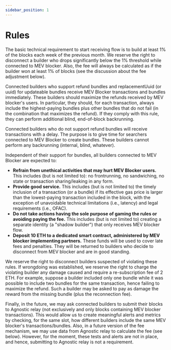 ```yaml
---
sidebar_position: 1
---
```


# Rules

The basic technical requirement to start receiving flow is to build at least 1% of the blocks each week of the previous month. We reserve the right to disconnect a builder who drops significantly below the 1% threshold while connected to MEV blocker. Also, the fee will always be calculated as if the builder won at least 1% of blocks (see the discussion about the fee adjustment below).

Connected builders who support refund bundles and replacementUuid (or uuid) for updateable bundles receive MEV Blocker transactions and bundles immediately. These builders should maximize the refunds received by MEV blocker's users. In particular, they should, for each transaction, always include the highest-paying bundles plus other bundles that do not fail (in the combination that maximizes the refund). If they comply with this rule, they can perform additional blind, end-of-block backrunning.

Connected builders who do not support refund bundles will receive transactions with a delay. The purpose is to give time for searchers connected to MEV Blocker to create bundles. These builders cannot perform any backrunning (internal, blind, whatever).

Independent of their support for bundles, all builders connected to MEV Blocker are expected to:

- **Refrain from unethical activities that may hurt MEV Blocker users.** This includes (but is not limited to): no frontrunning, no sandwiching, no state or transaction sharing/leaking in any form.
- **Provide good service.** This includes (but is not limited to) the timely inclusion of a transaction (or a bundle) if its effective gas price is larger than the lowest-paying transaction included in the block, with the exception of unavoidable technical limitations (i.e., latency) and legal requirements (i.e., OFAC).
- **Do not take actions having the sole purpose of gaming the rules or avoiding paying the fee.** This includes (but is not limited to) creating a separate identity (a "shadow builder") that only receives MEV blocker flow.
- **Deposit 10 ETH to a dedicated smart contract, administered by MEV blocker implementing partners.** These funds will be used to cover late fees and penalties. They will be returned to builders who decide to disconnect from MEV blocker and are in good standing.

We reserve the right to disconnect builders suspected of violating these rules. If wrongdoing was established, we reserve the right to charge the violating builder any damage caused and require a re-subscription fee of 2 ETH. For example, suppose a builder included only one bundle while it was possible to include two bundles for the same transaction, hence failing to maximize the refund. Such a builder may be asked to pay as damage the reward from the missing bundle (plus the reconnection fee).

Finally, in the future, we may ask connected builders to submit their blocks to Agnostic relay (not exclusively and only blocks containing MEV blocker transactions). This would allow us to create meaningful alerts and metrics by checking, for the same slot, how different builders include the same MEV blocker's transactions/bundles. Also, in a future version of the fee mechanism, we may use data from Agnostic relay to calculate the fee (see below). However, for the moment, these tests and alerts are not in place, and hence, submitting to Agnostic relay is not a requirement.